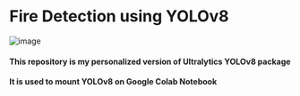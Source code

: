 <H1>Fire Detection using YOLOv8</H1>

![image](https://user-images.githubusercontent.com/88828522/232028550-4c7e8335-ae82-49c5-94c1-880926d51d1c.png)

<H4>This repository is my personalized version of Ultralytics YOLOv8 package</H4>
<H4>It is used to mount YOLOv8 on Google Colab Notebook</H4>
